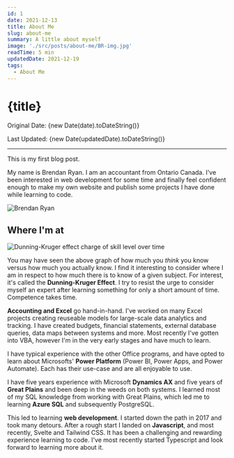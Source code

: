 ```yaml
---
id: 1
date: 2021-12-13
title: About Me
slug: about-me
summary: A little about myself
image: './src/posts/about-me/BR-img.jpg'
readTime: 5 min
updatedDate: 2021-12-19
tags:
  - About Me
---
```


# {title}

Original Date: {new Date(date).toDateString()}

Last Updated: {new Date(updatedDate).toDateString()}

---

This is my first blog post.

My name is Brendan Ryan. I am an accountant from Ontario Canada. I've been interested in web development for some time and finally feel confident enough to make my own website and publish some projects I have done while learning to code.

![Brendan Ryan](/BR-cropped.jpg)

## Where I'm at

![Dunning-Kruger effect charge of skill level over time](../src/posts/about-me/dunning-kruger-effect.png)

You may have seen the above graph of how much you _think_ you know versus how much you actually know. I find it interesting to consider where I am in respect to how much there is to know of a given subject. For interest, it's called the **Dunning-Kruger Effect**. I try to resist the urge to consider myself an expert after learning something for only a short amount of time. Competence takes time.

**Accounting and Excel** go hand-in-hand. I've worked on many Excel projects creating reuseable models for large-scale data analytics and tracking. I have created budgets, financial statements, external database queries, data maps between systems and more. Most recently I've gotten into VBA, however I'm in the very early stages and have much to learn.

I have typical experience with the other Office programs, and have opted to learn about Microsofts' **Power Platform** (Power BI, Power Apps, and Power Automate). Each has their use-case and are all enjoyable to use.

I have five years experience with Microsoft **Dynamics AX** and five years of
**Great Plains** and been deep in the weeds on both systems. I learned most of my SQL knowledge
from working with Great Plains, which led me to learning **Azure SQL** and subsequently PostgreSQL.

This led to learning **web development**. I started down the path in 2017 and took many detours.
After a rough start I landed on **Javascript**, and most recently, Svelte and Tailwind CSS. It
has been a challenging and rewarding experience learning to code. I've most recently started Typescript and look forward to learning more about it.
